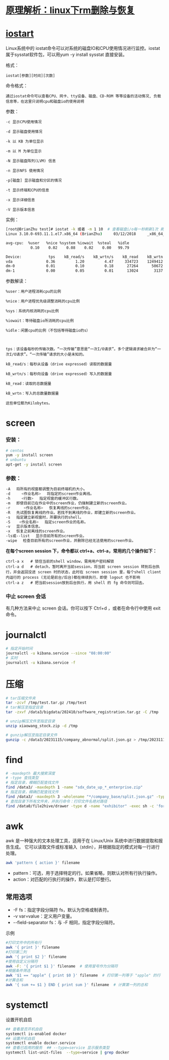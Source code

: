 # [原理解析：linux下rm删除与恢复](https://www.sklinux.com/posts/devops/rm%E6%96%87%E4%BB%B6%E5%88%A0%E9%99%A4%E4%B8%8E%E6%81%A2%E5%A4%8D/)



# [iostart](https://www.cnblogs.com/brianzhu/p/8550251.html)

Linux系统中的 iostat命令可以对系统的磁盘IO和CPU使用情况进行监控。iostat属于sysstat软件包，可以用yum -y install sysstat 直接安装。

格式：

```
iostat[参数][时间][次数]
```

命令格式：

```
通过iostat命令可以查看CPU、网卡、tty设备、磁盘、CD-ROM 等等设备的活动情况, 负载信息等，在这里只说明cpu和磁盘io的使用说明
```

参数：

```
-c 显示CPU使用情况

-d 显示磁盘使用情况

-k 以 KB 为单位显示

-m 以 M 为单位显示

-N 显示磁盘阵列(LVM) 信息

-n 显示NFS 使用情况

-p[磁盘] 显示磁盘和分区的情况

-t 显示终端和CPU的信息

-x 显示详细信息

-V 显示版本信息
```

实例：

```bash
[root@BrianZhu test]# iostat -k 或者 -m 1 10  # 查看磁盘i/o每一秒刷新1次 刷新10次
Linux 3.10.0-693.11.1.el7.x86_64 (BrianZhu)     03/12/2018     _x86_64_    (1 CPU)

avg-cpu:  %user   %nice %system %iowait  %steal   %idle
           0.10    0.02    0.08    0.02    0.00   99.79

Device:            tps    kB_read/s    kB_wrtn/s    kB_read    kB_wrtn
vda               0.36         1.20         4.47     334723    1249412
dm-0              0.01         0.10         0.18      27264      50672
dm-1              0.00         0.05         0.01      13024       3137
```

 参数解读：

```
%user：用户进程消耗cpu的比例

%nice：用户进程优先级调整消耗的cpu比例

%sys：系统内核消耗的cpu比例

%iowait：等待磁盘io所消耗的cpu比例

%idle：闲置cpu的比例（不包括等待磁盘io的s）

 

tps：该设备每秒的传输次数。“一次传输”意思是“一次I/O请求”。多个逻辑请求被合并为“一次I/O请求”。“一次传输”请求的大小是未知的。

kB_read/s：每秒从设备（drive expressed）读取的数据量

kB_wrtn/s：每秒向设备（drive expressed）写入的数据量

kB_read：读取的总数据量

kB_wrtn：写入的总数量数据量

这些单位都为Kilobytes。
```



# screen

### 安装：

```bash
# centos
yum -y install screen
# unbuntu
apt-get -y install screen
```

### 参数：

```bash
-A 　将所有的视窗都调整为目前终端机的大小。
-d     <作业名称> 　将指定的screen作业离线。
-h     <行数> 　指定视窗的缓冲区行数。
-m 　即使目前已在作业中的screen作业，仍强制建立新的screen作业。
-r      <作业名称> 　恢复离线的screen作业。
-R 　先试图恢复离线的作业。若找不到离线的作业，即建立新的screen作业。
-s 　指定建立新视窗时，所要执行的shell。
-S    <作业名称> 　指定screen作业的名称。
-v 　显示版本信息。
-x 　恢复之前离线的screen作业。
-ls或--list 　显示目前所有的screen作业。
-wipe 　检查目前所有的screen作业，并删除已经无法使用的screen作业。
```

**在每个screen session 下，命令都以 ctrl+a、ctrl-a，常用的几个操作如下：**

```
ctrl-a x   # 锁住当前的shell window，需用用户密码解锁
ctrl-a d   # detach，暂时离开当前session，将当前 screen session 转到后台执行，并会返回没进 screen 时的状态，此时在 screen session 里，每个shell client内运行的 process (无论是前台/后台)都在继续执行，即使 logout 也不影响
ctrl-a z   # 把当前session放到后台执行，用 shell 的 fg 命令则可回去。
```

### 中止 screen 会话

有几种方法来中止 screen 会话。你可以按下 Ctrl+d ，或者在命令行中使用 exit 命令。





# journalctl

```bash
# 指定开始时间
journalctl -u kibana.service --since "08:00:00"
# 实时
journalctl -u kibana.service -f
```


# 压缩
```bash
# tar压缩文件夹
tar -zcvf /tmp/test.tar.gz /tmp/test
# tar解压至指定目录
tar -zxvf /data3/bigdata/202410/software_registration.tar.gz -C /tmp

# unzip解压文件至指定目录
unzip xiaowang_stock.zip -d /tmp

# gunzip解压至指定目录文件
gunzip -c /data3/20231115/company_abnormal/split.json.gz > /tmp/20231115_company_abnormal.json

```

# find
```bash
# -maxdepth 最大搜索深度
# -type 查找类型
# 指定目录，模糊匹配查找文件
find /data3/ -maxdepth 1 -name "sdx_date_up_*_enterprise.zip"
# 指定目录，精确匹配查找文件
find /data3/ -maxdepth 3 -wholename "*/company_base/split.json.gz" -type f
# 查找目录下所有文件夹，并执行命令：打印文件名绝对路径
find /data0/file2hive/drawer -type d -name "exhibitor" -exec sh -c 'for file in "$0"/*; do echo "File: $file"; done' {} \;
```

# awk
awk 是一种强大的文本处理工具，适用于在 Linux/Unix 系统中进行数据提取和报告生成。
它可以读取文件或标准输入（stdin），并根据指定的模式对每一行进行处理。
```bash
awk 'pattern { action }' filename
```
* pattern：可选，用于选择特定的行。如果省略，则默认对所有行执行操作。
* action：对匹配的行执行的操作，默认是打印整行。
## 常用选项
* -F fs：指定字段分隔符 fs，默认为空格或制表符。
* -v var=value：定义用户变量。
* --field-separator fs：与 -F 相同，指定字段分隔符。

示例
```bash
#打印文件中的所有行
awk '{ print }' filename
#打印第二列
awk '{ print $2 }' filename
#使用自定义分隔符
awk -F: '{ print $1 }' filename  # 使用冒号作为分隔符
#根据条件筛选
awk '$1 == "apple" { print $0 }' filename  # 打印第一列等于 "apple" 的行
#计算总和
awk '{ sum += $1 } END { print sum }' filename  # 计算第一列的总和
```


# systemctl
设置开机自启
```bash
## 查看是否开机自启
systemctl is-enabled docker
## 设置开机自启
systemctl enable docker.service
## 查看已启用的服务  ## --type=service 显示服务类型
systemctl list-unit-files  --type=service | grep docker
```